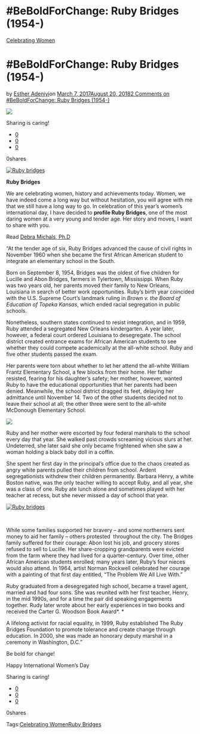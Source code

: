 # #BeBoldForChange: Ruby Bridges (1954-)

[Celebrating Women](https://estheradeniyi.com/category/celebrating-women/)
# #BeBoldForChange: Ruby Bridges (1954-)

by [Esther Adeniyi](https://estheradeniyi.com/author/esther-adeniyi/)on [March 7, 2017August 20, 2018](https://estheradeniyi.com/beboldforchange-ruby-bridges-1954/)[2 Comments on #BeBoldForChange: Ruby Bridges (1954-)](https://estheradeniyi.com/beboldforchange-ruby-bridges-1954/#comments)

![](images\PhotoGrid_1488949872119.jpg)

Sharing is caring!

- [0](https://www.facebook.com/sharer/sharer.php?u=https%3A%2F%2Festheradeniyi.com%2Fbeboldforchange-ruby-bridges-1954%2F&amp;t=%23BeBoldForChange%3A%20Ruby%20Bridges%20%281954-%29)
- [0](https://twitter.com/intent/tweet?text=%23BeBoldForChange%3A%20Ruby%20Bridges%20%281954-%29&amp;url=https%3A%2F%2Festheradeniyi.com%2Fbeboldforchange-ruby-bridges-1954%2F)
- [0](#)

0shares

[![Ruby bridges](images\PhotoGrid_1488949872119.jpg)](images\PhotoGrid_1488949872119.jpg)

**Ruby Bridges**

We are celebrating women, history and achievements today. Women, we have indeed come a long way but without hesitation, you will agree with me that we still have a long way to go. In celebration of this year&#x2019;s women&#x2019;s international day, I have decided to **profile Ruby Bridges**, one of the most daring women at a very young and tender age. Her story and moves, I want to share with you.

Read&#xA0;[Debra Michals, Ph.D](https://www.nwhm.org/education-resources/biography/biographies/ruby-bridges/)&#xA0;

&#x201C;At the tender age of six, Ruby Bridges advanced the cause of civil rights in November 1960 when she became the first African American student to integrate an elementary school in the South.

Born on September 8, 1954, Bridges was the oldest of five children for Lucille and Abon Bridges, farmers in Tylertown, Mississippi. When Ruby was two years old, her parents moved their family to New Orleans, Louisiana in search of better work opportunities. Ruby&#x2019;s birth year coincided with the U.S. Supreme Court&#x2019;s landmark ruling in&#xA0;*Brown v. the Board of Education of Topeka Kansas*, which ended racial segregation in public schools.&#xA0;

Nonetheless, southern states continued to resist integration, and in 1959, Ruby attended a segregated New Orleans kindergarten. A year later, however, a federal court ordered Louisiana to desegregate. The school district created entrance exams for African American students to see whether they could compete academically at the all-white school. Ruby and five other students passed the exam.

Her parents were torn about whether to let her attend the all-white William Frantz Elementary School, a few blocks from their home. Her father resisted, fearing for his daughter&#x2019;s safety; her mother, however, wanted Ruby to have the educational opportunities that her parents had been denied. Meanwhile, the school district dragged its feet, delaying her admittance until November 14. Two of the other students decided not to leave their school at all; the other three were sent to the all-white McDonough Elementary School.

[![](images\PhotoGrid_1488949984839.jpg)](images\PhotoGrid_1488949984839.jpg)

Ruby and her mother were escorted by four federal marshals to the school every day that year. She walked past crowds screaming vicious slurs at her. Undeterred, she later said she only became frightened when she saw a woman holding a black baby doll in a coffin.&#xA0;

She spent her first day in the principal&#x2019;s office due to the chaos created as angry white parents pulled their children from school. Ardent segregationists withdrew their children permanently. Barbara Henry, a white Boston native, was the only teacher willing to accept Ruby, and all year, she was a class of one.&#xA0;Ruby ate lunch alone and sometimes played with her teacher at recess, but she never missed a day of school that year.

[![Ruby bridges](images\PhotoGrid_1488949963083.jpg)](images\PhotoGrid_1488949963083.jpg)

&#xA0;

While some families supported her bravery &#x2013; and some northerners sent money to aid her family &#x2013; others protested&#xA0; throughout the city. The Bridges family suffered for their courage: Abon lost his job, and grocery stores refused to sell to Lucille. Her share-cropping grandparents were evicted from the farm where they had lived for a quarter-century.&#xA0;Over time, other African American students enrolled; many years later, Ruby&#x2019;s four nieces would also attend. In 1964, artist Norman Rockwell celebrated her courage with a painting of that first day entitled, &#x201C;The Problem We All Live With.&#x201D;

Ruby graduated from a desegregated high school, became a travel agent, married and had four sons. She was reunited with her first teacher, Henry, in the mid 1990s, and for a time the pair did speaking engagements together. Rudy later wrote about her early experiences in two books and received the Carter G. Woodson Book Award*.&#xA0;*

A lifelong activist for racial equality, in 1999, Ruby established&#xA0;The Ruby Bridges Foundation to promote tolerance and create change through education. In 2000, she was made an honorary deputy marshal in a ceremony in Washington, D.C.&#x201D;

Be bold for change!

Happy International Women&#x2019;s Day

Sharing is caring!

- [0](https://www.facebook.com/sharer/sharer.php?u=https%3A%2F%2Festheradeniyi.com%2Fbeboldforchange-ruby-bridges-1954%2F&amp;t=%23BeBoldForChange%3A%20Ruby%20Bridges%20%281954-%29)
- [0](https://twitter.com/intent/tweet?text=%23BeBoldForChange%3A%20Ruby%20Bridges%20%281954-%29&amp;url=https%3A%2F%2Festheradeniyi.com%2Fbeboldforchange-ruby-bridges-1954%2F)
- [0](#)

0shares

Tags:[Celebrating Women](https://estheradeniyi.com/tag/celebrating-women/)[Ruby Bridges](https://estheradeniyi.com/tag/ruby-bridges/)
